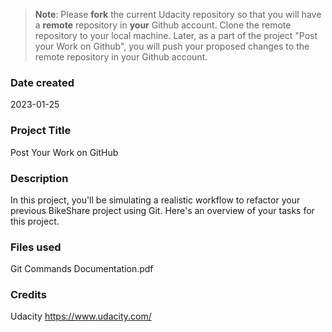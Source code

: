 >**Note**: Please **fork** the current Udacity repository so that you will have a **remote** repository in **your** Github account. Clone the remote repository to your local machine. Later, as a part of the project "Post your Work on Github", you will push your proposed changes to the remote repository in your Github account.

### Date created
2023-01-25

### Project Title
Post Your Work on GitHub

### Description
In this project, you'll be simulating a realistic workflow to refactor your previous BikeShare project using Git. Here's an overview of your tasks for this project.

### Files used
Git Commands Documentation.pdf

### Credits
Udacity https://www.udacity.com/

